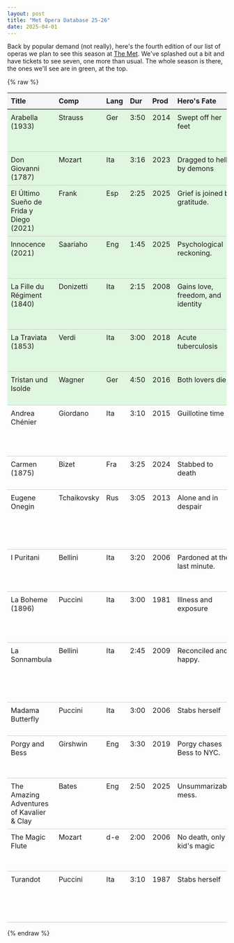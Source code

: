 ```yaml
---
layout: post
title: "Met Opera Database 25-26"
date: 2025-04-01
---
```


Back by popular demand (not really), here's the fourth edition of our list of operas we plan to see this season at [The Met](https://www.metopera.org/). We've splashed out a bit and have tickets to see seven, one more than usual. The whole season is there, the ones we'll see are in green, at the top.


{% raw %}
<table class='opera-table' style='table-layout: auto; width: 100%; border-collapse: collapse;'>
<tr><th style='border-bottom: 2px solid #666; background-color: #f5f5f5; text-align: left; padding: 0.5em;'>Title</th><th style='border-bottom: 2px solid #666; background-color: #f5f5f5; text-align: left; padding: 0.5em;'>Comp</th><th style='border-bottom: 2px solid #666; background-color: #f5f5f5; text-align: left; padding: 0.5em;'>Lang</th><th style='border-bottom: 2px solid #666; background-color: #f5f5f5; text-align: left; padding: 0.5em;'>Dur</th><th style='border-bottom: 2px solid #666; background-color: #f5f5f5; text-align: left; padding: 0.5em;'>Prod</th><th style='border-bottom: 2px solid #666; background-color: #f5f5f5; text-align: left; padding: 0.5em;'>Hero's Fate</th><th style='border-bottom: 2px solid #666; background-color: #f5f5f5; text-align: left; padding: 0.5em;'>Synopsis</th></tr>
<tr style="background-color: #e0f7df; border-bottom: 1px solid #ccc;"><td style='border-bottom: 1px solid #ccc; white-space: normal; vertical-align: top; padding: 0.5em;'>Arabella (1933)</td><td style='border-bottom: 1px solid #ccc; white-space: normal; vertical-align: top; padding: 0.5em;'>Strauss</td><td style='border-bottom: 1px solid #ccc; white-space: normal; vertical-align: top; padding: 0.5em;'>Ger</td><td style='border-bottom: 1px solid #ccc; white-space: normal; vertical-align: top; padding: 0.5em;'>3:50</td><td style='border-bottom: 1px solid #ccc; white-space: normal; vertical-align: top; padding: 0.5em;'>2014</td><td style='border-bottom: 1px solid #ccc; white-space: normal; vertical-align: top; padding: 0.5em;'>Swept off her feet</td><td style='border-bottom: 1px solid #ccc; white-space: normal; vertical-align: top; padding: 0.5em;'>Charming rom-com in shabby, end-stage Vienna.</td></tr>
<tr style="background-color: #e0f7df; border-bottom: 1px solid #ccc;"><td style='border-bottom: 1px solid #ccc; white-space: normal; vertical-align: top; padding: 0.5em;'>Don Giovanni (1787)</td><td style='border-bottom: 1px solid #ccc; white-space: normal; vertical-align: top; padding: 0.5em;'>Mozart</td><td style='border-bottom: 1px solid #ccc; white-space: normal; vertical-align: top; padding: 0.5em;'>Ita</td><td style='border-bottom: 1px solid #ccc; white-space: normal; vertical-align: top; padding: 0.5em;'>3:16</td><td style='border-bottom: 1px solid #ccc; white-space: normal; vertical-align: top; padding: 0.5em;'>2023</td><td style='border-bottom: 1px solid #ccc; white-space: normal; vertical-align: top; padding: 0.5em;'>Dragged to hell by demons</td><td style='border-bottom: 1px solid #ccc; white-space: normal; vertical-align: top; padding: 0.5em;'>Dissolute Don gets what he deserves.</td></tr>
<tr style="background-color: #e0f7df; border-bottom: 1px solid #ccc;"><td style='border-bottom: 1px solid #ccc; white-space: normal; vertical-align: top; padding: 0.5em;'>El Último Sueño de Frida y Diego (2021)</td><td style='border-bottom: 1px solid #ccc; white-space: normal; vertical-align: top; padding: 0.5em;'>Frank</td><td style='border-bottom: 1px solid #ccc; white-space: normal; vertical-align: top; padding: 0.5em;'>Esp</td><td style='border-bottom: 1px solid #ccc; white-space: normal; vertical-align: top; padding: 0.5em;'>2:25</td><td style='border-bottom: 1px solid #ccc; white-space: normal; vertical-align: top; padding: 0.5em;'>2025</td><td style='border-bottom: 1px solid #ccc; white-space: normal; vertical-align: top; padding: 0.5em;'>Grief is joined by gratitude.</td><td style='border-bottom: 1px solid #ccc; white-space: normal; vertical-align: top; padding: 0.5em;'>You can return from the dead, but it won't be easy.</td></tr>
<tr style="background-color: #e0f7df; border-bottom: 1px solid #ccc;"><td style='border-bottom: 1px solid #ccc; white-space: normal; vertical-align: top; padding: 0.5em;'>Innocence (2021)</td><td style='border-bottom: 1px solid #ccc; white-space: normal; vertical-align: top; padding: 0.5em;'>Saariaho</td><td style='border-bottom: 1px solid #ccc; white-space: normal; vertical-align: top; padding: 0.5em;'>Eng</td><td style='border-bottom: 1px solid #ccc; white-space: normal; vertical-align: top; padding: 0.5em;'>1:45</td><td style='border-bottom: 1px solid #ccc; white-space: normal; vertical-align: top; padding: 0.5em;'>2025</td><td style='border-bottom: 1px solid #ccc; white-space: normal; vertical-align: top; padding: 0.5em;'>Psychological reckoning.</td><td style='border-bottom: 1px solid #ccc; white-space: normal; vertical-align: top; padding: 0.5em;'>A wedding is shattered by resurfacing trauma.</td></tr>
<tr style="background-color: #e0f7df; border-bottom: 1px solid #ccc;"><td style='border-bottom: 1px solid #ccc; white-space: normal; vertical-align: top; padding: 0.5em;'>La Fille du Régiment (1840)</td><td style='border-bottom: 1px solid #ccc; white-space: normal; vertical-align: top; padding: 0.5em;'>Donizetti</td><td style='border-bottom: 1px solid #ccc; white-space: normal; vertical-align: top; padding: 0.5em;'>Ita</td><td style='border-bottom: 1px solid #ccc; white-space: normal; vertical-align: top; padding: 0.5em;'>2:15</td><td style='border-bottom: 1px solid #ccc; white-space: normal; vertical-align: top; padding: 0.5em;'>2008</td><td style='border-bottom: 1px solid #ccc; white-space: normal; vertical-align: top; padding: 0.5em;'>Gains love, freedom, and identity</td><td style='border-bottom: 1px solid #ccc; white-space: normal; vertical-align: top; padding: 0.5em;'>Girl defies nobility to marry the man she loves.</td></tr>
<tr style="background-color: #e0f7df; border-bottom: 1px solid #ccc;"><td style='border-bottom: 1px solid #ccc; white-space: normal; vertical-align: top; padding: 0.5em;'>La Traviata (1853)</td><td style='border-bottom: 1px solid #ccc; white-space: normal; vertical-align: top; padding: 0.5em;'>Verdi</td><td style='border-bottom: 1px solid #ccc; white-space: normal; vertical-align: top; padding: 0.5em;'>Ita</td><td style='border-bottom: 1px solid #ccc; white-space: normal; vertical-align: top; padding: 0.5em;'>3:00</td><td style='border-bottom: 1px solid #ccc; white-space: normal; vertical-align: top; padding: 0.5em;'>2018</td><td style='border-bottom: 1px solid #ccc; white-space: normal; vertical-align: top; padding: 0.5em;'>Acute tuberculosis</td><td style='border-bottom: 1px solid #ccc; white-space: normal; vertical-align: top; padding: 0.5em;'>Real love can't stop a real sick party girl.</td></tr>
<tr style="background-color: #e0f7df; border-bottom: 1px solid #ccc;"><td style='border-bottom: 1px solid #ccc; white-space: normal; vertical-align: top; padding: 0.5em;'>Tristan und Isolde</td><td style='border-bottom: 1px solid #ccc; white-space: normal; vertical-align: top; padding: 0.5em;'>Wagner</td><td style='border-bottom: 1px solid #ccc; white-space: normal; vertical-align: top; padding: 0.5em;'>Ger</td><td style='border-bottom: 1px solid #ccc; white-space: normal; vertical-align: top; padding: 0.5em;'>4:50</td><td style='border-bottom: 1px solid #ccc; white-space: normal; vertical-align: top; padding: 0.5em;'>2016</td><td style='border-bottom: 1px solid #ccc; white-space: normal; vertical-align: top; padding: 0.5em;'>Both lovers die.</td><td style='border-bottom: 1px solid #ccc; white-space: normal; vertical-align: top; padding: 0.5em;'>Don't let your maid mix your death potion.</td></tr>
<tr style=" border-bottom: 1px solid #ccc;"><td style='border-bottom: 1px solid #ccc; white-space: normal; vertical-align: top; padding: 0.5em;'>Andrea Chénier</td><td style='border-bottom: 1px solid #ccc; white-space: normal; vertical-align: top; padding: 0.5em;'>Giordano</td><td style='border-bottom: 1px solid #ccc; white-space: normal; vertical-align: top; padding: 0.5em;'>Ita</td><td style='border-bottom: 1px solid #ccc; white-space: normal; vertical-align: top; padding: 0.5em;'>3:10</td><td style='border-bottom: 1px solid #ccc; white-space: normal; vertical-align: top; padding: 0.5em;'>2015</td><td style='border-bottom: 1px solid #ccc; white-space: normal; vertical-align: top; padding: 0.5em;'>Guillotine time</td><td style='border-bottom: 1px solid #ccc; white-space: normal; vertical-align: top; padding: 0.5em;'>Nobdy expects the French Revolution...to be tragic.</td></tr>
<tr style=" border-bottom: 1px solid #ccc;"><td style='border-bottom: 1px solid #ccc; white-space: normal; vertical-align: top; padding: 0.5em;'>Carmen (1875)</td><td style='border-bottom: 1px solid #ccc; white-space: normal; vertical-align: top; padding: 0.5em;'>Bizet</td><td style='border-bottom: 1px solid #ccc; white-space: normal; vertical-align: top; padding: 0.5em;'>Fra</td><td style='border-bottom: 1px solid #ccc; white-space: normal; vertical-align: top; padding: 0.5em;'>3:25</td><td style='border-bottom: 1px solid #ccc; white-space: normal; vertical-align: top; padding: 0.5em;'>2024</td><td style='border-bottom: 1px solid #ccc; white-space: normal; vertical-align: top; padding: 0.5em;'>Stabbed to death</td><td style='border-bottom: 1px solid #ccc; white-space: normal; vertical-align: top; padding: 0.5em;'>She was born free and free she will die.</td></tr>
<tr style=" border-bottom: 1px solid #ccc;"><td style='border-bottom: 1px solid #ccc; white-space: normal; vertical-align: top; padding: 0.5em;'>Eugene Onegin</td><td style='border-bottom: 1px solid #ccc; white-space: normal; vertical-align: top; padding: 0.5em;'>Tchaikovsky</td><td style='border-bottom: 1px solid #ccc; white-space: normal; vertical-align: top; padding: 0.5em;'>Rus</td><td style='border-bottom: 1px solid #ccc; white-space: normal; vertical-align: top; padding: 0.5em;'>3:05</td><td style='border-bottom: 1px solid #ccc; white-space: normal; vertical-align: top; padding: 0.5em;'>2013</td><td style='border-bottom: 1px solid #ccc; white-space: normal; vertical-align: top; padding: 0.5em;'>Alone and in despair</td><td style='border-bottom: 1px solid #ccc; white-space: normal; vertical-align: top; padding: 0.5em;'>Selfish hero regrets rejecting young woman's love.</td></tr>
<tr style=" border-bottom: 1px solid #ccc;"><td style='border-bottom: 1px solid #ccc; white-space: normal; vertical-align: top; padding: 0.5em;'>I Puritani</td><td style='border-bottom: 1px solid #ccc; white-space: normal; vertical-align: top; padding: 0.5em;'>Bellini</td><td style='border-bottom: 1px solid #ccc; white-space: normal; vertical-align: top; padding: 0.5em;'>Ita</td><td style='border-bottom: 1px solid #ccc; white-space: normal; vertical-align: top; padding: 0.5em;'>3:20</td><td style='border-bottom: 1px solid #ccc; white-space: normal; vertical-align: top; padding: 0.5em;'>2006</td><td style='border-bottom: 1px solid #ccc; white-space: normal; vertical-align: top; padding: 0.5em;'>Pardoned at the last minute.</td><td style='border-bottom: 1px solid #ccc; white-space: normal; vertical-align: top; padding: 0.5em;'>Puritans vs royalists in the English civil war.</td></tr>
<tr style=" border-bottom: 1px solid #ccc;"><td style='border-bottom: 1px solid #ccc; white-space: normal; vertical-align: top; padding: 0.5em;'>La Boheme (1896)</td><td style='border-bottom: 1px solid #ccc; white-space: normal; vertical-align: top; padding: 0.5em;'>Puccini</td><td style='border-bottom: 1px solid #ccc; white-space: normal; vertical-align: top; padding: 0.5em;'>Ita</td><td style='border-bottom: 1px solid #ccc; white-space: normal; vertical-align: top; padding: 0.5em;'>3:00</td><td style='border-bottom: 1px solid #ccc; white-space: normal; vertical-align: top; padding: 0.5em;'>1981</td><td style='border-bottom: 1px solid #ccc; white-space: normal; vertical-align: top; padding: 0.5em;'>Illness and exposure</td><td style='border-bottom: 1px solid #ccc; white-space: normal; vertical-align: top; padding: 0.5em;'>Paris is too sexy for two starving, freezing artists.</td></tr>
<tr style=" border-bottom: 1px solid #ccc;"><td style='border-bottom: 1px solid #ccc; white-space: normal; vertical-align: top; padding: 0.5em;'>La Sonnambula</td><td style='border-bottom: 1px solid #ccc; white-space: normal; vertical-align: top; padding: 0.5em;'>Bellini</td><td style='border-bottom: 1px solid #ccc; white-space: normal; vertical-align: top; padding: 0.5em;'>Ita</td><td style='border-bottom: 1px solid #ccc; white-space: normal; vertical-align: top; padding: 0.5em;'>2:45</td><td style='border-bottom: 1px solid #ccc; white-space: normal; vertical-align: top; padding: 0.5em;'>2009</td><td style='border-bottom: 1px solid #ccc; white-space: normal; vertical-align: top; padding: 0.5em;'>Reconciled and happy.</td><td style='border-bottom: 1px solid #ccc; white-space: normal; vertical-align: top; padding: 0.5em;'>Girls shouldn't sleepwalk into the wrong bedroom.</td></tr>
<tr style=" border-bottom: 1px solid #ccc;"><td style='border-bottom: 1px solid #ccc; white-space: normal; vertical-align: top; padding: 0.5em;'>Madama Butterfly</td><td style='border-bottom: 1px solid #ccc; white-space: normal; vertical-align: top; padding: 0.5em;'>Puccini</td><td style='border-bottom: 1px solid #ccc; white-space: normal; vertical-align: top; padding: 0.5em;'>Ita</td><td style='border-bottom: 1px solid #ccc; white-space: normal; vertical-align: top; padding: 0.5em;'>3:00</td><td style='border-bottom: 1px solid #ccc; white-space: normal; vertical-align: top; padding: 0.5em;'>2006</td><td style='border-bottom: 1px solid #ccc; white-space: normal; vertical-align: top; padding: 0.5em;'>Stabs herself</td><td style='border-bottom: 1px solid #ccc; white-space: normal; vertical-align: top; padding: 0.5em;'>Geisha should have known better</td></tr>
<tr style=" border-bottom: 1px solid #ccc;"><td style='border-bottom: 1px solid #ccc; white-space: normal; vertical-align: top; padding: 0.5em;'>Porgy and Bess</td><td style='border-bottom: 1px solid #ccc; white-space: normal; vertical-align: top; padding: 0.5em;'>Girshwin</td><td style='border-bottom: 1px solid #ccc; white-space: normal; vertical-align: top; padding: 0.5em;'>Eng</td><td style='border-bottom: 1px solid #ccc; white-space: normal; vertical-align: top; padding: 0.5em;'>3:30</td><td style='border-bottom: 1px solid #ccc; white-space: normal; vertical-align: top; padding: 0.5em;'>2019</td><td style='border-bottom: 1px solid #ccc; white-space: normal; vertical-align: top; padding: 0.5em;'>Porgy chases Bess to NYC.</td><td style='border-bottom: 1px solid #ccc; white-space: normal; vertical-align: top; padding: 0.5em;'>Disabled black man fights for love and dignity.</td></tr>
<tr style=" border-bottom: 1px solid #ccc;"><td style='border-bottom: 1px solid #ccc; white-space: normal; vertical-align: top; padding: 0.5em;'>The Amazing Adventures of Kavalier & Clay</td><td style='border-bottom: 1px solid #ccc; white-space: normal; vertical-align: top; padding: 0.5em;'>Bates</td><td style='border-bottom: 1px solid #ccc; white-space: normal; vertical-align: top; padding: 0.5em;'>Eng</td><td style='border-bottom: 1px solid #ccc; white-space: normal; vertical-align: top; padding: 0.5em;'>2:50</td><td style='border-bottom: 1px solid #ccc; white-space: normal; vertical-align: top; padding: 0.5em;'>2025</td><td style='border-bottom: 1px solid #ccc; white-space: normal; vertical-align: top; padding: 0.5em;'>Unsummarizable mess.</td><td style='border-bottom: 1px solid #ccc; white-space: normal; vertical-align: top; padding: 0.5em;'>Jewish cousins move to the US to fight the nazis.</td></tr>
<tr style=" border-bottom: 1px solid #ccc;"><td style='border-bottom: 1px solid #ccc; white-space: normal; vertical-align: top; padding: 0.5em;'>The Magic Flute</td><td style='border-bottom: 1px solid #ccc; white-space: normal; vertical-align: top; padding: 0.5em;'>Mozart</td><td style='border-bottom: 1px solid #ccc; white-space: normal; vertical-align: top; padding: 0.5em;'>d-e</td><td style='border-bottom: 1px solid #ccc; white-space: normal; vertical-align: top; padding: 0.5em;'>2:00</td><td style='border-bottom: 1px solid #ccc; white-space: normal; vertical-align: top; padding: 0.5em;'>2006</td><td style='border-bottom: 1px solid #ccc; white-space: normal; vertical-align: top; padding: 0.5em;'>No death, only kid's magic</td><td style='border-bottom: 1px solid #ccc; white-space: normal; vertical-align: top; padding: 0.5em;'>Abridged children's Zauberflote for xmas.</td></tr>
<tr style=" border-bottom: 1px solid #ccc;"><td style='border-bottom: 1px solid #ccc; white-space: normal; vertical-align: top; padding: 0.5em;'>Turandot</td><td style='border-bottom: 1px solid #ccc; white-space: normal; vertical-align: top; padding: 0.5em;'>Puccini</td><td style='border-bottom: 1px solid #ccc; white-space: normal; vertical-align: top; padding: 0.5em;'>Ita</td><td style='border-bottom: 1px solid #ccc; white-space: normal; vertical-align: top; padding: 0.5em;'>3:10</td><td style='border-bottom: 1px solid #ccc; white-space: normal; vertical-align: top; padding: 0.5em;'>1987</td><td style='border-bottom: 1px solid #ccc; white-space: normal; vertical-align: top; padding: 0.5em;'>Stabs herself</td><td style='border-bottom: 1px solid #ccc; white-space: normal; vertical-align: top; padding: 0.5em;'>Heartless, unattainable princess makes a mess</td></tr>
</table>
{% endraw %}
